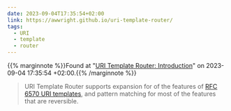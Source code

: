 ```yaml
---
date: 2023-09-04T17:35:54+02:00
link: https://awwright.github.io/uri-template-router/
tags:
  - URI
  - template
  - router
---
```

{{% marginnote %}}Found at "[URI Template Router: Introduction](https://web.archive.org/web/20230904173554/https://awwright.github.io/uri-template-router/)" on 2023-09-04 17:35:54 +02:00.{{% /marginnote %}}

> URI Template Router supports expansion for of the features of [RFC 6570 URI templates](https://tools.ietf.org/html/rfc6570), and pattern matching for most of the features that are reversible.